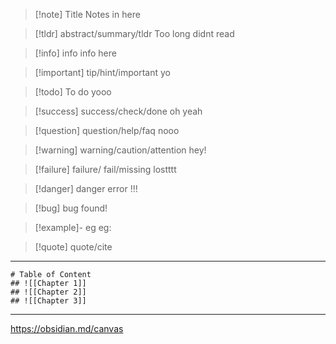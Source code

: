 > [!note] Title
> Notes in here

> [!tldr] abstract/summary/tldr
> Too long didnt read

> [!info] info
> info here

>[!important] tip/hint/important
> yo

> [!todo] To do
> yooo

>[!success] success/check/done
>oh yeah

>[!question] question/help/faq
>nooo

>[!warning] warning/caution/attention
>hey!

>[!failure] failure/ fail/missing
>lostttt

>[!danger] danger error
>!!!

>[!bug] bug
>found!

>[!example]- eg
>eg:

>[!quote] quote/cite

___

```Combine the note we made into one page
# Table of Content
## ![[Chapter 1]]
## ![[Chapter 2]]
## ![[Chapter 3]]
```

---
https://obsidian.md/canvas